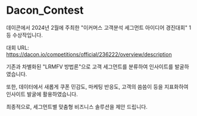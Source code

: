 # Dacon_Contest

데이콘에서 2024년 2월에 주최한 "이커머스 고객분석 세그먼트 아이디어 경진대회" 1등 수상작입니다.

대회 URL: https://dacon.io/competitions/official/236222/overview/description

기존과 차별화된 "LRMFV 방법론"으로 고객 세그먼트를 분류하여 인사이트를 발굴하였습니다.

또한, 데이터에서 새롭게 쿠폰 민감도, 마케팅 반응도, 고객의 씀씀이 등을 지표화하여 인사이트 발굴에 활용하였습니다.

최종적으로, 세그먼트별 맞춤형 비즈니스 솔루션을 제안 드립니다.

